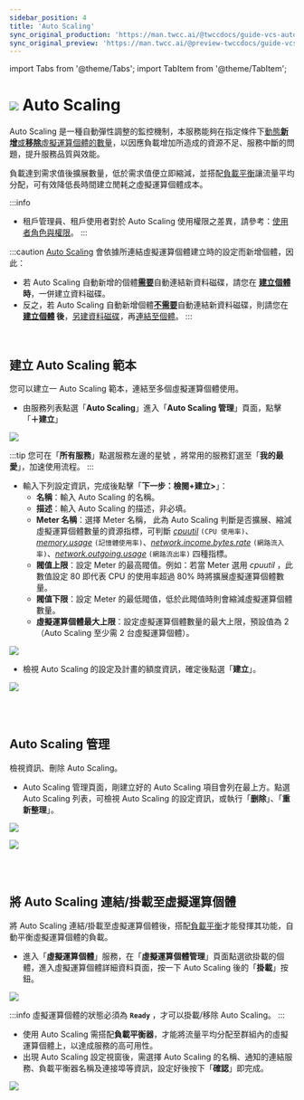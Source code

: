 ```yaml
---
sidebar_position: 4
title: 'Auto Scaling'
sync_original_production: 'https://man.twcc.ai/@twccdocs/guide-vcs-auto-sacling-zh'
sync_original_preview: 'https://man.twcc.ai/@preview-twccdocs/guide-vcs-auto-sacling-zh'
---
```


import Tabs from '@theme/Tabs';
import TabItem from '@theme/TabItem';

# ![](https://cos.twcc.ai/SYS-MANUAL/uploads/upload_fe3143064a67e3d04615d38683938427.png) Auto Scaling

Auto Scaling 是一種自動彈性調整的監控機制，本服務能夠在指定條件下<ins>動態**新增**或**移除**虛擬運算個體的數量</ins>，以因應負載增加所造成的資源不足、服務中斷的問題，提升服務品質與效能。

負載達到需求值後擴展數量，低於需求值便立即縮減，並搭配[負載平衡](./load-balancing.md)讓流量平均分配，可有效降低長時間建立閒耗之虛擬運算個體成本。

:::info
- 租戶管理員、租戶使用者對於 Auto Scaling 使用權限之差異，請參考：[<ins>使用者角色與權限</ins>](/docs/member-concepts-roles-permissions/twcc-services/networking-security#auto-scaling)。
:::

:::caution
[<ins>Auto Scaling</ins>](./auto-scaling.md) 會依據所連結虛擬運算個體建立時的設定而新增個體，因此：
- 若 Auto Scaling 自動新增的個體<ins>**需要**</ins>自動連結新資料磁碟，請您在 **[<ins>建立個體</ins>](../create/create-instances.md) 時**，一併建立資料磁碟。
- 反之，若 Auto Scaling 自動新增個體<ins>**不需要**</ins>自動連結新資料磁碟，則請您在 **[<ins>建立個體</ins>](../create/create-instances.md) 後**，[<ins>另建資料磁碟</ins>](../storage/create-data-disks.md)，再[<ins>連結至個體</ins>](../storage/view-attach-delete-disks.md#連結至虛擬運算個體)。
:::

<br/>


## 建立 Auto Scaling 範本

您可以建立一 Auto Scaling 範本，連結至多個虛擬運算個體使用。

<Tabs>

<TabItem value="TWCC 入口網站" label="TWCC 入口網站">

* 由服務列表點選「**Auto Scaling**」進入「**Auto Scaling 管理**」頁面，點擊「**＋建立**」

![](https://cos.twcc.ai/SYS-MANUAL/uploads/upload_5491a3fa25058a188c04c8adacde0f79.png)

:::tip
您可在「**所有服務**」點選服務左邊的星號 <i class="fa fa-star-o" aria-hidden="true"></i>，將常用的服務釘選至「**我的最愛**」，加速使用流程。
:::

* 輸入下列設定資訊，完成後點擊「**下一步：檢閱+建立>**」：
    * **名稱**：輸入 Auto Scaling 的名稱。
    * **描述**：輸入 Auto Scaling 的描述，非必填。
    * **Meter 名稱**：選擇 Meter 名稱， 此為 Auto Scaling 判斷是否擴展、縮減虛擬運算個體數量的資源指標，可判斷 <ins>*cpuutil*</ins> `(CPU 使用率)`、<ins>*memory.usage*</ins> `(記憶體使用率)`、<ins>*network.income.bytes.rate*</ins> `(網路流入率)`、<ins>*network.outgoing.usage*</ins> `(網路流出率)` 四種指標。
    * **閥值上限**：設定 Meter 的最高閥值。例如：若當 Meter 選用 *cpuutil* ，此數值設定 80 即代表 CPU 的使用率超過 80% 時將擴展虛擬運算個體數量。
    * **閥值下限**：設定 Meter 的最低閥值，低於此閥值時則會縮減虛擬運算個體數量。
    * **虛擬運算個體最大上限**：設定虛擬運算個體數量的最大上限，預設值為 2 （Auto Scaling 至少需 2 台虛擬運算個體）。

![](https://cos.twcc.ai/SYS-MANUAL/uploads/upload_d868aef30fe5e7d4fad60706a7b206d1.png)


* 檢視 Auto Scaling 的設定及計畫的額度資訊，確定後點選「**建立**」。

![](https://cos.twcc.ai/SYS-MANUAL/uploads/upload_0d5547a82935d854983faaaff1441aa9.png)

</TabItem>

<TabItem value="TWCC CLI" label="TWCC CLI (TBD)">

<br/>

</TabItem>

</Tabs>

<br/>

## Auto Scaling 管理

檢視資訊、刪除 Auto Scaling。

<Tabs>

<TabItem value="TWCC 入口網站" label="TWCC 入口網站">

* Auto Scaling 管理頁面，剛建立好的 Auto Scaling 項目會列在最上方。點選 Auto Scaling 列表，可檢視 Auto Scaling 的設定資訊，或執行「**删除**」、「**重新整理**」。

![](https://cos.twcc.ai/SYS-MANUAL/uploads/upload_eee7f8c6944a35087428960db9d26dce.png)

![](https://cos.twcc.ai/SYS-MANUAL/uploads/upload_846fd28c8f9c42456c22ae6f5b1575b0.png)

</TabItem>

<TabItem value="TWCC CLI" label="TWCC CLI (TBD)">

<br/>

</TabItem>

</Tabs>

<br/>


## 將 Auto Scaling 連結/掛載至虛擬運算個體

將 Auto Scaling 連結/掛載至虛擬運算個體後，搭配[負載平衡](./load-balancing.md)才能發揮其功能，自動平衡虛擬運算個體的負載。

<Tabs>

<TabItem value="TWCC 入口網站" label="TWCC 入口網站">

*  進入「**虛擬運算個體**」服務，在「**虛擬運算個體管理**」頁面點選欲掛載的個體，進入虛擬運算個體詳細資料頁面，按一下 Auto Scaling 後的「**掛載**」按鈕。

![](https://cos.twcc.ai/SYS-MANUAL/uploads/upload_db56a399662fec868f71cc242f585682.png)

:::info
虛擬運算個體的狀態必須為 <b>`Ready`</b> ，才可以掛載/移除 Auto Scaling。
:::

* 使用 Auto Scaling 需搭配**負載平衡器**，才能將流量平均分配至群組內的虛擬運算個體上，以達成服務的高可用性。
* 出現 Auto Scaling 設定視窗後，需選擇 Auto Scaling 的名稱、通知的連結服務、負載平衡器名稱及連接埠等資訊，設定好後按下「**確認**」即完成。
    
![](https://cos.twcc.ai/SYS-MANUAL/uploads/upload_982b1da32467ef04536b5a7897bbd197.png)

</TabItem>

<TabItem value="TWCC CLI" label="TWCC CLI (TBD)">

<br/>

</TabItem>

</Tabs>